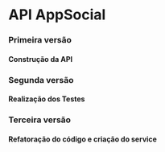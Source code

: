 # API AppSocial

### Primeira versão
#### Construção da API

### Segunda versão
#### Realização dos Testes

### Terceira versão
#### Refatoração do código e criação do service

